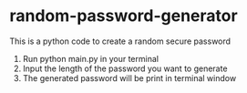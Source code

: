 # random-password-generator
This is a python code to create a random secure password

1. Run python main.py in your terminal
2. Input the length of the password you want to generate
3. The generated password will be print in terminal window

